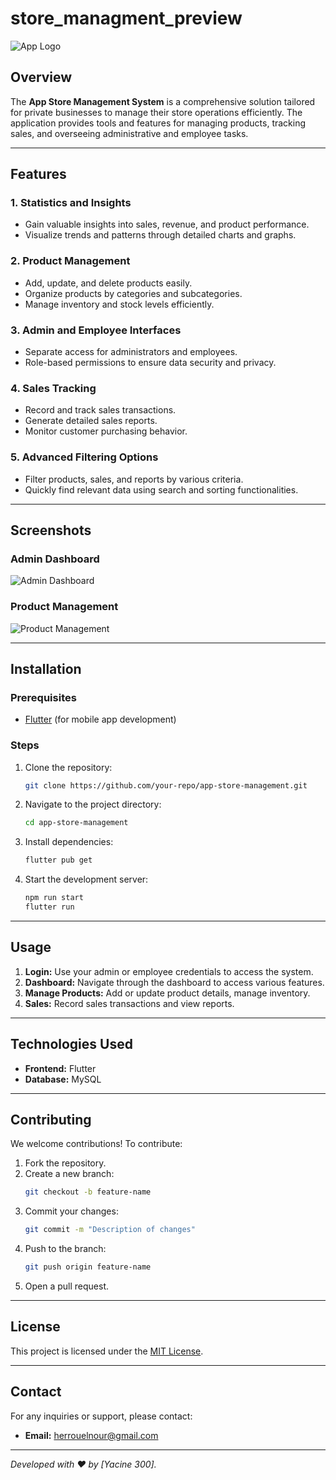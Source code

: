# store_managment_preview

![App Logo](https://github.com/Yacine300/store_managment_preview/store_managment_preview.png)

## Overview
The **App Store Management System** is a comprehensive solution tailored for private businesses to manage their store operations efficiently. The application provides tools and features for managing products, tracking sales, and overseeing administrative and employee tasks.

---

## Features

### 1. **Statistics and Insights**
- Gain valuable insights into sales, revenue, and product performance.
- Visualize trends and patterns through detailed charts and graphs.

### 2. **Product Management**
- Add, update, and delete products easily.
- Organize products by categories and subcategories.
- Manage inventory and stock levels efficiently.

### 3. **Admin and Employee Interfaces**
- Separate access for administrators and employees.
- Role-based permissions to ensure data security and privacy.

### 4. **Sales Tracking**
- Record and track sales transactions.
- Generate detailed sales reports.
- Monitor customer purchasing behavior.

### 5. **Advanced Filtering Options**
- Filter products, sales, and reports by various criteria.
- Quickly find relevant data using search and sorting functionalities.

---

## Screenshots

### Admin Dashboard
![Admin Dashboard](assets/admin_dashboard.png)

### Product Management
![Product Management](assets/product_management.png)

---

## Installation

### Prerequisites

- [Flutter](https://flutter.dev/) (for mobile app development)


### Steps
1. Clone the repository:
   ```bash
   git clone https://github.com/your-repo/app-store-management.git
   ```
2. Navigate to the project directory:
   ```bash
   cd app-store-management
   ```
3. Install dependencies:
   ```bash
   flutter pub get
   ```
5. Start the development server:
   ```bash
   npm run start
   flutter run
   ```

---

## Usage

1. **Login:** Use your admin or employee credentials to access the system.
2. **Dashboard:** Navigate through the dashboard to access various features.
3. **Manage Products:** Add or update product details, manage inventory.
4. **Sales:** Record sales transactions and view reports.

---

## Technologies Used

- **Frontend:** Flutter
- **Database:** MySQL

---

## Contributing

We welcome contributions! To contribute:
1. Fork the repository.
2. Create a new branch:
   ```bash
   git checkout -b feature-name
   ```
3. Commit your changes:
   ```bash
   git commit -m "Description of changes"
   ```
4. Push to the branch:
   ```bash
   git push origin feature-name
   ```
5. Open a pull request.

---

## License

This project is licensed under the [MIT License](LICENSE).

---

## Contact

For any inquiries or support, please contact:
- **Email:** herrouelnour@gmail.com


---

_Developed with ❤️ by [Yacine 300]._
